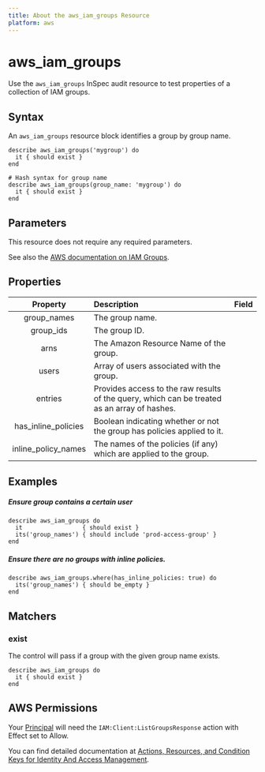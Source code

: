 ```yaml
---
title: About the aws_iam_groups Resource
platform: aws
---
```


# aws\_iam\_groups

Use the `aws_iam_groups` InSpec audit resource to test properties of a collection of IAM groups.

## Syntax

An `aws_iam_groups` resource block identifies a group by group name.

    describe aws_iam_groups('mygroup') do
      it { should exist }
    end

    # Hash syntax for group name
    describe aws_iam_groups(group_name: 'mygroup') do
      it { should exist }
    end

## Parameters

This resource does not require any required parameters.

See also the [AWS documentation on IAM Groups](https://docs.aws.amazon.com/IAM/latest/UserGuide/id_groups.html).

## Properties

| Property | Description | Field |
| :---: | :--- | :---: |
|group\_names          | The group name. |
|group\_ids            | The group ID. |
|arns                  | The Amazon Resource Name of the group. |
|users                 | Array of users associated with the group.  |
|entries               | Provides access to the raw results of the query, which can be treated as an array of hashes. |
|has\_inline\_policies | Boolean indicating whether or not the group has policies applied to it. |
|inline\_policy\_names | The names of the policies (if any) which are applied to the group. |


## Examples

##### Ensure group contains a certain user
    describe aws_iam_groups do
      it                 { should exist }
      its('group_names') { should include 'prod-access-group' }
    end

##### Ensure there are no groups with inline policies.

    describe aws_iam_groups.where(has_inline_policies: true) do
      its('group_names') { should be_empty }
    end

## Matchers

### exist

The control will pass if a group with the given group name exists.

    describe aws_iam_groups do
      it { should exist }
    end

## AWS Permissions

Your [Principal](https://docs.aws.amazon.com/IAM/latest/UserGuide/intro-structure.html#intro-structure-principal) will need the `IAM:Client:ListGroupsResponse` action with Effect set to Allow.

You can find detailed documentation at [Actions, Resources, and Condition Keys for Identity And Access Management](https://docs.aws.amazon.com/IAM/latest/UserGuide/list_identityandaccessmanagement.html).
